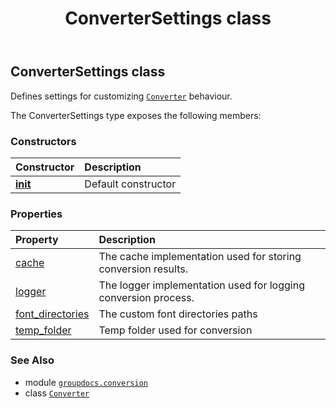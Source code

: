 ﻿---
title: ConverterSettings class
second_title: GroupDocs.Conversion for Python via .NET API References
description: 
type: docs
weight: 20
url: /python-net/groupdocs.conversion/convertersettings/
is_root: false
---

## ConverterSettings class

Defines settings for customizing [`Converter`](/conversion/python-net/groupdocs.conversion/converter) behaviour.



The ConverterSettings type exposes the following members:

### Constructors
| Constructor | Description |
| :- | :- |
| [__init__](/conversion/python-net/groupdocs.conversion/convertersettings/__init__/#) | Default constructor |


### Properties
| Property | Description |
| :- | :- |
| [cache](/conversion/python-net/groupdocs.conversion/convertersettings/cache) | The cache implementation used for storing conversion results. |
| [logger](/conversion/python-net/groupdocs.conversion/convertersettings/logger) | The logger implementation used for logging conversion process. |
| [font_directories](/conversion/python-net/groupdocs.conversion/convertersettings/font_directories) | The custom font directories paths |
| [temp_folder](/conversion/python-net/groupdocs.conversion/convertersettings/temp_folder) | Temp folder used for conversion |



### See Also
* module [`groupdocs.conversion`](..)
* class [`Converter`](/conversion/python-net/groupdocs.conversion/converter)
